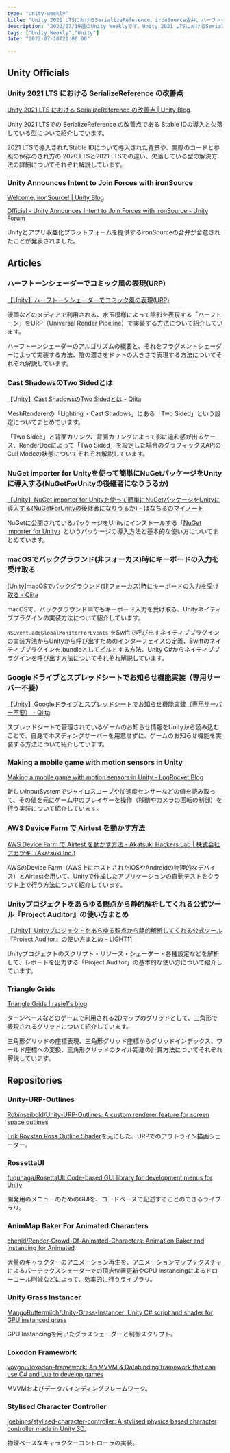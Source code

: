 ```yaml
---
type: "unity-weekly"
title: "Unity 2021 LTSにおけるSerializeReference、ironSource合弁、ハーフトーンシェーダー - Unity Weekly 077"
description: "2022/07/19週のUnity Weeklyです。Unity 2021 LTSにおけるSerializeReference、ironSource合弁、ハーフトーンシェーダーなどについて紹介しています。"
tags: ["Unity Weekly","Unity"]
date: "2022-07-18T21:00:00"

---
```


## Unity Officials

### Unity 2021 LTS における SerializeReference の改善点

[Unity 2021 LTS における SerializeReference の改善点 | Unity Blog](https://blog.unity.com/ja/technology/serializereference-improvements-in-unity-2021-lts)

Unity 2021 LTSでの SerializeReference の改善点である Stable IDの導入と欠落している型について紹介しています。



2021 LTSで導入されたStable IDについて導入された背景や、実際のコードと参照の保存のされ方の 2020 LTSと2021 LTSでの違い、欠落している型の解決方法の詳細についてそれぞれ解説しています。

### Unity Announces Intent to Join Forces with ironSource

[Welcome, ironSource! | Unity Blog](https://blog.unity.com/news/welcome-ironsource)

[Official - Unity Announces Intent to Join Forces with ironSource - Unity Forum](https://forum.unity.com/threads/unity-announces-intent-to-join-forces-with-ironsource.1308219/)

Unityとアプリ収益化プラットフォームを提供するironSourceの合弁が合意されたことが発表されました。

## Articles

### ハーフトーンシェーダーでコミック風の表現(URP)

[【Unity】ハーフトーンシェーダーでコミック風の表現(URP)](https://zenn.dev/flankids/articles/75b407d868382a)

漫画などのメディアで利用される、水玉模様によって陰影を表現する「ハーフトーン」をURP（Universal Render Pipeline）で実装する方法について紹介しています。



ハーフトーンシェーダーのアルゴリズムの概要と、それをフラグメントシェーダーによって実装する方法、陰の濃さをドットの大きさで表現する方法についてそれぞれ解説しています。

### Cast ShadowsのTwo Sidedとは

[【Unity】Cast ShadowsのTwo Sidedとは - Qiita](https://qiita.com/TakayukiKiyohara/items/5fa308ab9a68b8911717)

MeshRendererの「Lighting > Cast Shadows」にある「Two Sided」という設定についてまとめています。



「Two Sided」と背面カリング、背面カリングによって影に違和感が出るケース、RenderDocによって「Two Sided」を設定した場合のグラフィックスAPIのCull Modeの状態についてそれぞれ解説しています。

### NuGet importer for Unityを使って簡単にNuGetパッケージをUnityに導入する(NuGetForUnityの後継者になりうるか)

[【Unity】NuGet importer for Unityを使って簡単にNuGetパッケージをUnityに導入する(NuGetForUnityの後継者になりうるか) - はなちるのマイノート](https://www.hanachiru-blog.com/entry/2022/07/14/120000)

NuGetに公開されているパッケージをUnityにインストールする「[NuGet importer for Unity](https://github.com/kumaS-nu/NuGet-importer-for-Unity)」というパッケージの導入方法と基本的な使い方についてまとめています。

### macOSでバックグラウンド(非フォーカス)時にキーボードの入力を受け取る

[[Unity]macOSでバックグラウンド(非フォーカス)時にキーボードの入力を受け取る - Qiita](https://qiita.com/fuziki/items/a4295b2c71184742bd90)

macOSで、バックグラウンド中でもキーボード入力を受け取る、Unityネイティブプラグインの実装方法について紹介しています。



`NSEvent.addGlobalMonitorForEvents` をSwiftで呼び出すネイティブプラグインの実装方法からUnityから呼び出すためのインターフェイスの定義、Swiftのネイティブプラグインを.bundleとしてビルドする方法、Unity C#からネイティブプラグインを呼び出す方法についてそれぞれ解説しています。

### Googleドライブとスプレッドシートでお知らせ機能実装（専用サーバー不要）

[【Unity】Googleドライブとスプレッドシートでお知らせ機能実装（専用サーバー不要） - Qiita](https://qiita.com/vestman/items/7ef86a853fe76f369193)

スプレッドシートで管理されているゲームのお知らせ情報をUnityから読み込むことで、自身でホスティングサーバーを用意せずに、ゲームのお知らせ機能を実装する方法について紹介しています。

### Making a mobile game with motion sensors in Unity

[Making a mobile game with motion sensors in Unity - LogRocket Blog](https://blog.logrocket.com/making-mobile-game-motion-sensors-unity/)

新しいInputSystemでジャイロスコープや加速度センサーなどの値を読み取って、その値を元にゲーム中のプレイヤーを操作（移動やカメラの回転の制御）を行う実装について紹介しています。

### AWS Device Farm で Airtest を動かす方法

[AWS Device Farm で Airtest を動かす方法 - Akatsuki Hackers Lab | 株式会社アカツキ（Akatsuki Inc.)](https://hackerslab.aktsk.jp/2022/07/15/154102)

AWSのDevice Farm（AWS上にホストされたiOSやAndroidの物理的なデバイス）とAirtestを用いて、Unityで作成したアプリケーションの自動テストをクラウド上で行う方法について紹介しています。

### Unityプロジェクトをあらゆる観点から静的解析してくれる公式ツール『Project Auditor』の使い方まとめ

[【Unity】Unityプロジェクトをあらゆる観点から静的解析してくれる公式ツール『Project Auditor』の使い方まとめ - LIGHT11](https://light11.hatenadiary.com/entry/2022/07/11/194208)

Unityプロジェクトのスクリプト・リソース・シェーダー・各種設定などを解析して、レポートを出力する「Project Auditor」の基本的な使い方について紹介しています。

### Triangle Grids

[Triangle Grids | rasie1's blog](https://kvachev.com/blog/posts/triangular-grid/)

ターンベースなどのゲームで利用される2Dマップのグリッドとして、三角形で表現されるグリッドについて紹介しています。



三角形グリッドの座標表現、三角形グリッド座標からグリッドインデックス、ワールド座標への変換、三角形グリッドのタイル距離の計算方法についてそれぞれ解説しています。

## Repositories

### Unity-URP-Outlines

[Robinseibold/Unity-URP-Outlines: A custom renderer feature for screen space outlines](https://github.com/Robinseibold/Unity-URP-Outlines)

[Erik Roystan Ross Outline Shader](https://roystan.net/articles/outline-shader.html)を元にした、URPでのアウトライン描画シェーダー。

### RossettaUI

[fuqunaga/RosettaUI: Code-based GUI library for development menus for Unity](https://github.com/fuqunaga/RosettaUI)

開発用のメニューのためのGUIを、コードベースで記述することのできるライブラリ。

### **AnimMap Baker For Animated Characters**

[chenjd/Render-Crowd-Of-Animated-Characters: Animation Baker and Instancing for Animated ](https://github.com/chenjd/Render-Crowd-Of-Animated-Characters)

大量のキャラクターのアニメーション再生を、アニメーションマップテクスチャによるバーテックスシェーダーでの頂点位置更新やGPU Instancingによるドローコール削減などによって、効率的に行うライブラリ。

### Unity Grass Instancer

[MangoButtermilch/Unity-Grass-Instancer: Unity C# script and shader for GPU instanced grass](https://github.com/MangoButtermilch/Unity-Grass-Instancer)

GPU Instancingを用いたグラスシェーダーと制御スクリプト。

### Loxodon Framework

[vovgou/loxodon-framework: An MVVM & Databinding framework that can use C# and Lua to develop games](https://github.com/vovgou/loxodon-framework)

MVVMおよびデータバインディングフレームワーク。

### Stylised Character Controller

[joebinns/stylised-character-controller: A stylised physics based character controller made in Unity 3D.](https://github.com/joebinns/stylised-character-controller)

物理ベースなキャラクターコントローラの実装。

